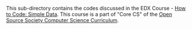 This sub-directory contains the codes discussed in the EDX Course - [How to Code: Simple Data](https://www.edx.org/course/how-to-code-simple-data). 
This course is a part of "Core CS" of the [Open Source Society Computer Science Curriculum](https://github.com/ossu/computer-science).
